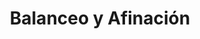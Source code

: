 ---
title: "Balanceo y Afinación"
url: /ciudad-de-mexico/balanceo-y-afinacion/
shop: reparación de automóviles
---